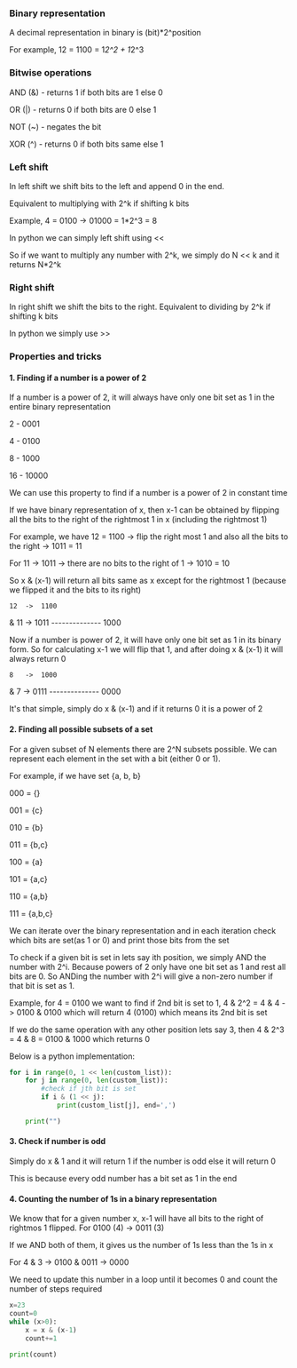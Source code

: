 ### Binary representation

A decimal representation in binary is (bit)*2^position

For example, 12 = 1100 = 1*2^2 + 1*2^3

### Bitwise operations

AND (&) - returns 1 if both bits are 1 else 0

OR (|) - returns 0 if both bits are 0 else 1

NOT (~) - negates the bit

XOR (^) - returns 0 if both bits same else 1

### Left shift

In left shift we shift bits to the left and append 0 in the end. 

Equivalent to multiplying with 2^k if shifting k bits

Example, 4 = 0100 -> 01000 = 1*2^3 = 8

In python we can simply left shift using <<

So if we want to multiply any number with 2^k, we simply do N << k and it returns N*2^k

### Right shift

In right shift we shift the bits to the right. Equivalent to dividing by 2^k if shifting k bits

In python we simply use >>

### Properties and tricks

#### 1. Finding if a number is a power of 2

If a number is a power of 2, it will always have only one bit set as 1 in the entire binary representation

2 - 0001

4 - 0100

8 - 1000

16 - 10000

We can use this property to find if a number is a power of 2 in constant time

If we have binary representation of x, then x-1 can be obtained by flipping all the bits to the right of the rightmost 1 in x (including the rightmost 1)

For example, we have 12 = 1100 -> flip the right most 1 and also all the bits to the right -> 1011 = 11
    
For 11 -> 1011 -> there are no bits to the right of 1 -> 1010 = 10

So x & (x-1) will return all bits same as x except for the rightmost 1 (because we flipped it and the bits to its right)

    12  ->  1100
    
&   11  ->  1011
    --------------
            1000

Now if a number is power of 2, it will have only one bit set as 1 in its binary form. So for calculating x-1 we will flip that 1, and after doing x & (x-1) it will always return 0

    8   ->  1000

&   7   ->  0111
    --------------
            0000

It's that simple, simply do x & (x-1) and if it returns 0 it is a power of 2


#### 2. Finding all possible subsets of a set

For a given subset of N elements there are 2^N subsets possible. We can represent each element in the set with a bit (either 0 or 1).

For example, if we have set {a, b, b}

000 = {}

001 = {c}

010 = {b}

011 = {b,c}

100 = {a}

101 = {a,c}

110 = {a,b}

111 = {a,b,c}

We can iterate over the binary representation and in each iteration check which bits are set(as 1 or 0) and print those bits from the set

To check if a given bit is set in lets say ith position, we simply AND the number with 2^i. Because powers of 2 only have one bit set as 1 and rest all bits are 0. So ANDing the number with 2^i will give a non-zero number if that bit is set as 1.

Example, for 4 = 0100 we want to find if 2nd bit is set to 1, 4 & 2^2 = 4 & 4 -> 0100 & 0100 which will return 4 (0100) which means its 2nd bit is set

If we do the same operation with any other position lets say 3, then 4 & 2^3 = 4 & 8 = 0100 & 1000 which returns 0

Below is a python implementation:

```python
for i in range(0, 1 << len(custom_list)):
    for j in range(0, len(custom_list)):
        #check if jth bit is set
        if i & (1 << j):
            print(custom_list[j], end=',')

    print("")
```

#### 3. Check if number is odd

Simply do x & 1 and it will return 1 if the number is odd else it will return 0

This is because every odd number has a bit set as 1 in the end

#### 4. Counting the number of 1s in a binary representation

We know that for a given number x, x-1 will have all bits to the right of rightmos 1 flipped. For 0100 (4) -> 0011 (3)

If we AND both of them, it gives us the number of 1s less than the 1s in x

For 4 & 3 -> 0100 & 0011 -> 0000

We need to update this number in a loop until it becomes 0 and count the number of steps required

```python
x=23
count=0
while (x>0):
    x = x & (x-1)
    count+=1

print(count)
```


